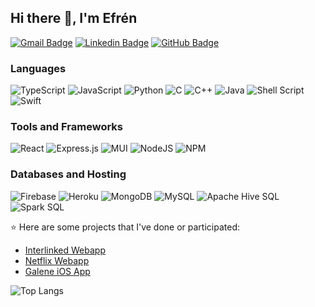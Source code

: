 ## Hi there 👋, I'm Efrén

[![Gmail Badge](https://img.shields.io/badge/-efren.garibaldi@gmail.com-black?style=flat-square&logo=Gmail&logoColor=white&link=mailto:efren.garibaldi@gmail.com)](mailto:efren.garibaldi@gmail.com)
[![Linkedin Badge](https://img.shields.io/badge/-efrengaribaldi-black?style=flat-square&logo=Linkedin&logoColor=white&link=https://www.linkedin.com/in/efrengaribaldi/)](https://www.linkedin.com/in/efrengaribaldi/)
[![GitHub Badge](https://img.shields.io/badge/-efrengaribaldi-black?style=flat-square&logo=GitHub&logoColor=white&link=https://github.com/efrengaribaldi/)](https://github.com/efrengaribaldi/)

### Languages
![TypeScript](https://img.shields.io/badge/typescript-%23007ACC.svg?style=for-the-badge&logo=typescript&logoColor=white)
![JavaScript](https://img.shields.io/badge/javascript-%23323330.svg?style=for-the-badge&logo=javascript&logoColor=%23F7DF1E)
![Python](https://img.shields.io/badge/python-3670A0?style=for-the-badge&logo=python&logoColor=ffdd54)
![C](https://img.shields.io/badge/c-%2300599C.svg?style=for-the-badge&logo=c&logoColor=white)
![C++](https://img.shields.io/badge/c++-%2300599C.svg?style=for-the-badge&logo=c%2B%2B&logoColor=white)
![Java](https://img.shields.io/badge/java-%23ED8B00.svg?style=for-the-badge&logo=java&logoColor=white)
![Shell Script](https://img.shields.io/badge/shell_script-%23121011.svg?style=for-the-badge&logo=gnu-bash&logoColor=white)
![Swift](https://img.shields.io/badge/swift-F54A2A?style=for-the-badge&logo=swift&logoColor=white)

### Tools and Frameworks
![React](https://img.shields.io/badge/react-%2320232a.svg?style=for-the-badge&logo=react&logoColor=%2361DAFB)
![Express.js](https://img.shields.io/badge/express.js-%23404d59.svg?style=for-the-badge&logo=express&logoColor=%2361DAFB)
![MUI](https://img.shields.io/badge/MUI-%230081CB.svg?style=for-the-badge&logo=material-ui&logoColor=white)
![NodeJS](https://img.shields.io/badge/node.js-6DA55F?style=for-the-badge&logo=node.js&logoColor=white)
![NPM](https://img.shields.io/badge/NPM-%23000000.svg?style=for-the-badge&logo=npm&logoColor=white)

### Databases and Hosting
![Firebase](https://img.shields.io/badge/firebase-%23039BE5.svg?style=for-the-badge&logo=firebase)
![Heroku](https://img.shields.io/badge/heroku-%23430098.svg?style=for-the-badge&logo=heroku&logoColor=white)
![MongoDB](https://img.shields.io/badge/MongoDB-%234ea94b.svg?style=for-the-badge&logo=mongodb&logoColor=white)
![MySQL](https://img.shields.io/badge/mysql-%2300f.svg?style=for-the-badge&logo=mysql&logoColor=white)
![Apache Hive SQL](https://img.shields.io/badge/hive%20sql-%23FDEE21.svg?&style=for-the-badge&logo=apache%20hive&logoColor=black)
![Spark SQL](https://img.shields.io/badge/spark%20sql-%23E25A1C.svg?&style=for-the-badge&logo=apache%20spark&logoColor=white)

:star: Here are some projects that I've done or participated:
- [Interlinked Webapp](https://github.com/efrengaribaldi/interlinked-webapp)
- [Netflix Webapp](https://github.com/efrengaribaldi/netflix-webapp)
- [Galene iOS App](https://github.com/SebasRod23/GaleneApp)

![Top Langs](https://github-readme-stats.vercel.app/api/top-langs/?username=efrengaribaldi&exclude_repo=RedisAppTwitter,dfa-project&theme=dark&layout=compact&icon_color=007bff&bg_color=171c28&custom_title=Top%20Languages%20Used%20By%20Repos)

